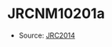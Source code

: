 <a name="material" />

# JRCNM10201a
<script type="application/ld+json">
  {
    "@context": "https://schema.org/",
    "@type": "ChemicalSubstance",
    "http://purl.org/dc/terms/conformsTo":
      {
        "@type": "CreativeWork",
        "@id": "https://bioschemas.org/profiles/ChemicalSubstance/0.4-RELEASE/"
      },
    "@id": "https://egonw.github.io/nanowiki/nanowiki379.html#material",
    "name": "JRCNM10201a",
    "sameAs": "http://127.0.0.1/mediawiki/index.php/Special:URIResolver/JRCNM10201a"
  }
</script>


* Source: [JRC2014](http://127.0.0.1/mediawiki/index.php/Special:URIResolver/JRC2014)

